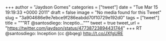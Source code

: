 
+++
author = "Jaydson Gomes"
categories = ["tweet"]
date = "Tue Mar 15 19:19:33 +0000 2011"
draft = false
image = "No media found for this Tweet"
slug = "3a904686e9e7ebce9f286eabdd70f10729e192d0"
tags = ["tweet"]
title = """RT @santosdiego: Inceptio..."""
tweet = true
tweet_url = "https://twitter.com/jaydson/status/47738723894431744"
+++
RT @santosdiego: Inception (cc @bqeg)  http://t.co/JXfgURE
